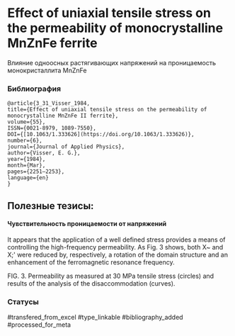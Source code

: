 # Effect of uniaxial tensile stress on the permeability of monocrystalline MnZnFe ferrite

Влияние одноосных растягивающих напряжений на проницаемость монокристаллита MnZnFe

### Библиография
```
@article{3_31_Visser_1984,
title={Effect of uniaxial tensile stress on the permeability of monocrystalline MnZnFe II ferrite},
volume={55},
ISSN={0021-8979, 1089-7550},
DOI={[10.1063/1.333626](https://doi.org/10.1063/1.333626)},
number={6},
journal={Journal of Applied Physics},
author={Visser, E. G.},
year={1984},
month={Mar},
pages={2251–2253},
language={en}
}
```

## Полезные тезисы:

#### Чувствительность проницаемости от напряжений
It appears that the application of a well defined stress provides a means of controlling the high-frequency permeability. As Fig. 3 shows, both X~ and X;' were reduced by, respectively, a rotation of the domain structure and an enhancement of the ferromagnetic resonance frequency.

FIG. 3. Permeability as measured at 30 MPa tensile stress (circles) and results of the analysis of the disaccommodation (curves).

### Статусы
#transfered_from_excel 
#type_linkable 
#bibliography_added
#processed_for_meta
